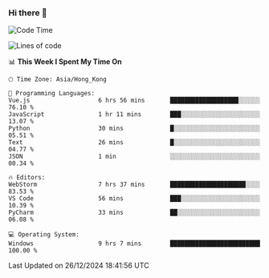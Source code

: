 ### Hi there 👋

<!--
**RoiexLee/RoiexLee** is a ✨ _special_ ✨ repository because its `README.md` (this file) appears on your GitHub profile.

Here are some ideas to get you started:

- 🔭 I’m currently working on ...
- 🌱 I’m currently learning ...
- 👯 I’m looking to collaborate on ...
- 🤔 I’m looking for help with ...
- 💬 Ask me about ...
- 📫 How to reach me: ...
- 😄 Pronouns: ...
- ⚡ Fun fact: ...
-->

<!--START_SECTION:waka-->
![Code Time](http://img.shields.io/badge/Code%20Time-799%20hrs%2011%20mins-blue)

![Lines of code](https://img.shields.io/badge/From%20Hello%20World%20I%27ve%20Written-38.4%20thousand%20lines%20of%20code-blue)

📊 **This Week I Spent My Time On** 

```text
🕑︎ Time Zone: Asia/Hong_Kong

💬 Programming Languages: 
Vue.js                   6 hrs 56 mins       ███████████████████░░░░░░   76.10 % 
JavaScript               1 hr 11 mins        ███░░░░░░░░░░░░░░░░░░░░░░   13.07 % 
Python                   30 mins             █░░░░░░░░░░░░░░░░░░░░░░░░   05.51 % 
Text                     26 mins             █░░░░░░░░░░░░░░░░░░░░░░░░   04.77 % 
JSON                     1 min               ░░░░░░░░░░░░░░░░░░░░░░░░░   00.34 % 

🔥 Editors: 
WebStorm                 7 hrs 37 mins       █████████████████████░░░░   83.53 % 
VS Code                  56 mins             ███░░░░░░░░░░░░░░░░░░░░░░   10.39 % 
PyCharm                  33 mins             ██░░░░░░░░░░░░░░░░░░░░░░░   06.08 % 

💻 Operating System: 
Windows                  9 hrs 7 mins        █████████████████████████   100.00 % 
```


 Last Updated on 26/12/2024 18:41:56 UTC
<!--END_SECTION:waka-->
